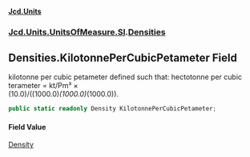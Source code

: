 #### [Jcd.Units](index.md 'index')
### [Jcd.Units.UnitsOfMeasure.SI](Jcd.Units.UnitsOfMeasure.SI.md 'Jcd.Units.UnitsOfMeasure.SI').[Densities](Densities.md 'Jcd.Units.UnitsOfMeasure.SI.Densities')

## Densities.KilotonnePerCubicPetameter Field

kilotonne per cubic petameter defined such that: hectotonne per cubic terameter = kt/Pm³ ×  
(10.0)/((1000.0)*(1000.0)*(1000.0)).

```csharp
public static readonly Density KilotonnePerCubicPetameter;
```

#### Field Value
[Density](Density.md 'Jcd.Units.UnitTypes.Density')